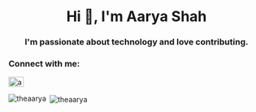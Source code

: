 
<h1 align="center">Hi 👋, I'm Aarya Shah</h1>
<h3 align="center">I'm passionate about technology and love contributing.</h3>

<h3 align="left">Connect with me:</h3>
<p align="left">
<a href="https://linkedin.com/in/aaaryas" target="blank"><img align="center" src="https://raw.githubusercontent.com/rahuldkjain/github-profile-readme-generator/master/src/images/icons/Social/linked-in-alt.svg" alt="aaaryas" height="20" width="30" /></a>
</p>

<p><img align="left" src="https://github-readme-stats.vercel.app/api/top-langs?username=theaarya&show_icons=true&locale=en&layout=compact" alt="theaarya" /></p>

<p>&nbsp;<img align="center" src="https://github-readme-stats.vercel.app/api?username=theaarya&show_icons=true&locale=en" alt="theaarya" /></p>

<!--
## Hi there 👋
**theaarya/theaarya** is a ✨ _special_ ✨ repository because its `README.md` (this file) appears on your GitHub profile.

Here are some ideas to get you started:

- 🔭 I’m currently working on ...
- 🌱 I’m currently learning ...
- 👯 I’m looking to collaborate on ...
- 🤔 I’m looking for help with ...
- 💬 Ask me about ...
- 📫 How to reach me: ...
- 😄 Pronouns: ...
- ⚡ Fun fact: ...
-->
